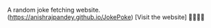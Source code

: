 A random joke fetching website. <br>
(https://anishrajpandey.github.io/JokePoke) [Visit the website]
👋😃😃😃
